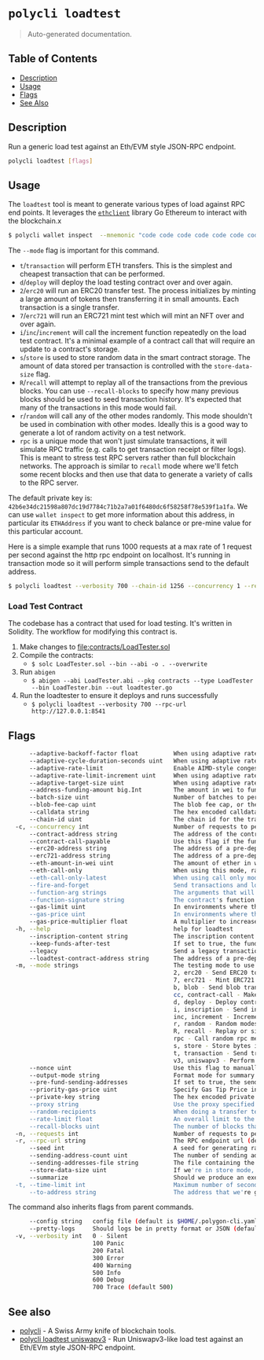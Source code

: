 # `polycli loadtest`

> Auto-generated documentation.

## Table of Contents

- [Description](#description)
- [Usage](#usage)
- [Flags](#flags)
- [See Also](#see-also)

## Description

Run a generic load test against an Eth/EVM style JSON-RPC endpoint.

```bash
polycli loadtest [flags]
```

## Usage

The `loadtest` tool is meant to generate various types of load against RPC end points. It leverages the [`ethclient`](https://pkg.go.dev/github.com/ethereum/go-ethereum/ethclient) library Go Ethereum to interact with the blockchain.x

```bash
$ polycli wallet inspect  --mnemonic "code code code code code code code code code code code quality" --addresses 1
```

The `--mode` flag is important for this command.

- `t`/`transaction` will perform ETH transfers. This is the simplest
  and cheapest transaction that can be performed.
- `d`/`deploy` will deploy the load testing contract over and over
  again.
- `2`/`erc20` will run an ERC20 transfer test. The process initializes
  by minting a large amount of tokens then transferring it in small
  amounts. Each transaction is a single transfer.
- `7`/`erc721` will run an ERC721 mint test which will mint an NFT
  over and over again.
- `i`/`inc`/`increment` will call the increment function repeatedly on
  the load test contract. It's a minimal example of a contract call
  that will require an update to a contract's storage.
- `s`/`store` is used to store random data in the smart contract
  storage. The amount of data stored per transaction is controlled
  with the `store-data-size` flag.
- `R`/`recall` will attempt to replay all of the transactions from the
  previous blocks. You can use `--recall-blocks` to specify how many
  previous blocks should be used to seed transaction history. It's
  expected that many of the transactions in this mode would fail.
- `r`/`random` will call any of the other modes randomly. This mode
  shouldn't be used in combination with other modes. Ideally this is a
  good way to generate a lot of random activity on a test network.
- `rpc` is a unique mode that won't just simulate transactions, it
  will simulate RPC traffic (e.g. calls to get transaction receipt or
  filter logs). This is meant to stress test RPC servers rather than
  full blockchain networks. The approach is similar to `recall` mode
  where we'll fetch some recent blocks and then use that data to
  generate a variety of calls to the RPC server.

The default private key is: `42b6e34dc21598a807dc19d7784c71b2a7a01f6480dc6f58258f78e539f1a1fa`. We can use `wallet inspect` to get more information about this address, in particular its `ETHAddress` if you want to check balance or pre-mine value for this particular account.

Here is a simple example that runs 1000 requests at a max rate of 1 request per second against the http rpc endpoint on localhost. It's running in transaction mode so it will perform simple transactions send to the default address.

```bash
$ polycli loadtest --verbosity 700 --chain-id 1256 --concurrency 1 --requests 1000 --rate-limit 1 --mode t --rpc-url http://localhost:8888
```

### Load Test Contract

The codebase has a contract that used for load testing. It's written in Solidity. The workflow for modifying this contract is.

1. Make changes to <file:contracts/LoadTester.sol>
2. Compile the contracts:
   - `$ solc LoadTester.sol --bin --abi -o . --overwrite`
3. Run `abigen`
   - `$ abigen --abi LoadTester.abi --pkg contracts --type LoadTester --bin LoadTester.bin --out loadtester.go`
4. Run the loadtester to ensure it deploys and runs successfully
   - `$ polycli loadtest --verbosity 700 --rpc-url http://127.0.0.1:8541`

## Flags

```bash
      --adaptive-backoff-factor float          When using adaptive rate limiting, this flag controls our multiplicative decrease value. (default 2)
      --adaptive-cycle-duration-seconds uint   When using adaptive rate limiting, this flag controls how often we check the queue size and adjust the rates (default 10)
      --adaptive-rate-limit                    Enable AIMD-style congestion control to automatically adjust request rate
      --adaptive-rate-limit-increment uint     When using adaptive rate limiting, this flag controls the size of the additive increases. (default 50)
      --adaptive-target-size uint              When using adaptive rate limiting, this value sets the target queue size. If the queue is smaller than this value, we'll speed up. If the queue is smaller than this value, we'll back off. (default 1000)
      --address-funding-amount big.Int         The amount in wei to fund the sending addresses with. Set to 0 to disable account funding (useful for eth-call-only mode or pre-funded addresses).
      --batch-size uint                        Number of batches to perform at a time for receipt fetching. Default is 999 requests at a time. (default 999)
      --blob-fee-cap uint                      The blob fee cap, or the maximum blob fee per chunk, in Gwei. (default 100000)
      --calldata string                        The hex encoded calldata passed in. The format is function signature + arguments encoded together. This must be paired up with --mode contract-call and --contract-address
      --chain-id uint                          The chain id for the transactions.
  -c, --concurrency int                        Number of requests to perform concurrently. Default is one request at a time. (default 1)
      --contract-address string                The address of the contract that will be used in --mode contract-call. This must be paired up with --mode contract-call and --calldata
      --contract-call-payable                  Use this flag if the function is payable, the value amount passed will be from --eth-amount-in-wei. This must be paired up with --mode contract-call and --contract-address
      --erc20-address string                   The address of a pre-deployed ERC20 contract
      --erc721-address string                  The address of a pre-deployed ERC721 contract
      --eth-amount-in-wei uint                 The amount of ether in wei to send on every transaction
      --eth-call-only                          When using this mode, rather than sending a transaction, we'll just call. This mode is incompatible with adaptive rate limiting, summarization, and a few other features.
      --eth-call-only-latest                   When using call only mode with recall, should we execute on the latest block or on the original block
      --fire-and-forget                        Send transactions and load without waiting for it to be mined.
      --function-arg strings                   The arguments that will be passed to a contract function call. This must be paired up with "--mode contract-call" and "--contract-address". Args can be passed multiple times: "--function-arg 'test' --function-arg 999" or comma separated values "--function-arg "test",9". The ordering of the arguments must match the ordering of the function parameters.
      --function-signature string              The contract's function signature that will be called. The format is '<function name>(<types...>)'. This must be paired up with '--mode contract-call' and '--contract-address'. If the function requires parameters you can pass them with '--function-arg <value>'.
      --gas-limit uint                         In environments where the gas limit can't be computed on the fly, we can specify it manually. This can also be used to avoid eth_estimateGas
      --gas-price uint                         In environments where the gas price can't be determined automatically, we can specify it manually
      --gas-price-multiplier float             A multiplier to increase or decrease the gas price (default 1)
  -h, --help                                   help for loadtest
      --inscription-content string             The inscription content that will be encoded as calldata. This must be paired up with --mode inscription (default "data:,{\"p\":\"erc-20\",\"op\":\"mint\",\"tick\":\"TEST\",\"amt\":\"1\"}")
      --keep-funds-after-test                  If set to true, the funded amount will be kept in the sending addresses. Otherwise, the funded amount will be refunded back to the account used to fund the account.
      --legacy                                 Send a legacy transaction instead of an EIP1559 transaction.
      --loadtest-contract-address string       The address of a pre-deployed load test contract
  -m, --mode strings                           The testing mode to use. It can be multiple like: "d,t"
                                               2, erc20 - Send ERC20 tokens
                                               7, erc721 - Mint ERC721 tokens
                                               b, blob - Send blob transactions
                                               cc, contract-call - Make contract calls
                                               d, deploy - Deploy contracts
                                               i, inscription - Send inscription transactions
                                               inc, increment - Increment a counter
                                               r, random - Random modes (does not include the following modes: blob, call, inscription, recall, rpc, uniswapv3)
                                               R, recall - Replay or simulate transactions
                                               rpc - Call random rpc methods
                                               s, store - Store bytes in a dynamic byte array
                                               t, transaction - Send transactions
                                               v3, uniswapv3 - Perform UniswapV3 swaps (default [t])
      --nonce uint                             Use this flag to manually set the starting nonce
      --output-mode string                     Format mode for summary output (json | text) (default "text")
      --pre-fund-sending-addresses             If set to true, the sending addresses will be funded at the start of the execution, otherwise all addresses will be funded when used for the first time.
      --priority-gas-price uint                Specify Gas Tip Price in the case of EIP-1559
      --private-key string                     The hex encoded private key that we'll use to send transactions (default "42b6e34dc21598a807dc19d7784c71b2a7a01f6480dc6f58258f78e539f1a1fa")
      --proxy string                           Use the proxy specified
      --random-recipients                      When doing a transfer test, should we send to random addresses rather than DEADBEEFx5
      --rate-limit float                       An overall limit to the number of requests per second. Give a number less than zero to remove this limit all together (default 4)
      --recall-blocks uint                     The number of blocks that we'll attempt to fetch for recall (default 50)
  -n, --requests int                           Number of requests to perform for the benchmarking session. The default is to just perform a single request which usually leads to non-representative benchmarking results. (default 1)
  -r, --rpc-url string                         The RPC endpoint url (default "http://localhost:8545")
      --seed int                               A seed for generating random values and addresses (default 123456)
      --sending-address-count uint             The number of sending addresses to use. This is useful for avoiding pool account queue. (default 1)
      --sending-addresses-file string          The file containing the sending addresses private keys, one per line. This is useful for avoiding pool account queue but also to keep the same sending addresses for different execution cycles.
      --store-data-size uint                   If we're in store mode, this controls how many bytes we'll try to store in our contract (default 1024)
      --summarize                              Should we produce an execution summary after the load test has finished. If you're running a large load test, this can take a long time
  -t, --time-limit int                         Maximum number of seconds to spend for benchmarking. Use this to benchmark within a fixed total amount of time. Per default there is no time limit. (default -1)
      --to-address string                      The address that we're going to send to (default "0xDEADBEEFDEADBEEFDEADBEEFDEADBEEFDEADBEEF")
```

The command also inherits flags from parent commands.

```bash
      --config string   config file (default is $HOME/.polygon-cli.yaml)
      --pretty-logs     Should logs be in pretty format or JSON (default true)
  -v, --verbosity int   0 - Silent
                        100 Panic
                        200 Fatal
                        300 Error
                        400 Warning
                        500 Info
                        600 Debug
                        700 Trace (default 500)
```

## See also

- [polycli](polycli.md) - A Swiss Army knife of blockchain tools.
- [polycli loadtest uniswapv3](polycli_loadtest_uniswapv3.md) - Run Uniswapv3-like load test against an Eth/EVm style JSON-RPC endpoint.


